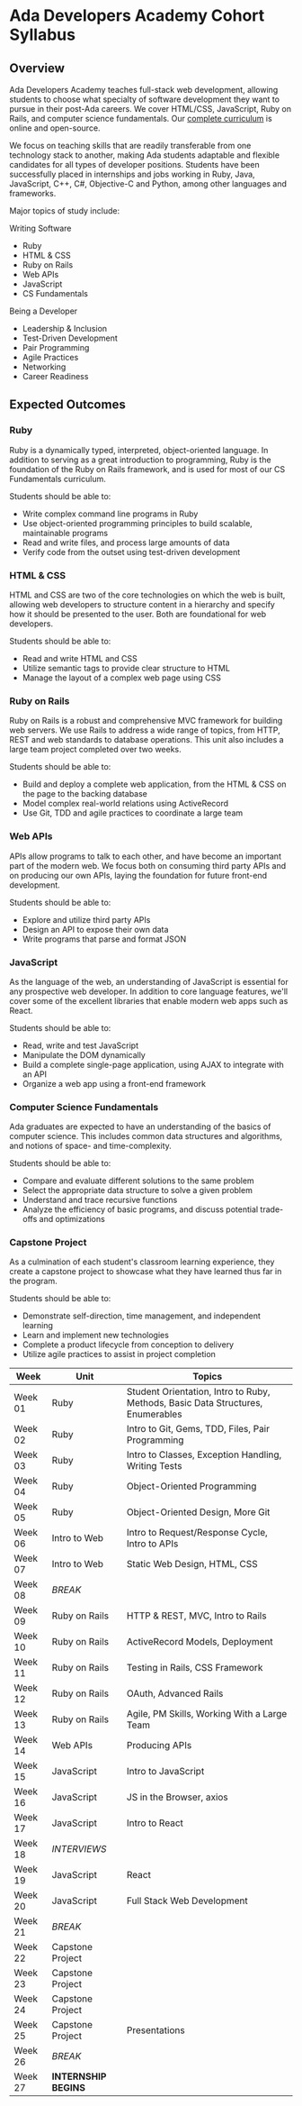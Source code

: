 # Ada Developers Academy Cohort Syllabus

## Overview

Ada Developers Academy teaches full-stack web development, allowing students to choose what specialty of software development they want to pursue in their post-Ada careers. We cover HTML/CSS, JavaScript, Ruby on Rails, and computer science fundamentals. Our [complete curriculum](https://github.com/Ada-Developers-Academy/textbook-curriculum/) is online and open-source.

We focus on teaching skills that are readily transferable from one technology stack to another, making Ada students adaptable and flexible candidates for all types of developer positions. Students have been successfully placed in internships and jobs working in Ruby, Java, JavaScript, C++, C#, Objective-C and Python, among other languages and frameworks.

Major topics of study include:

Writing Software
- Ruby
- HTML & CSS
- Ruby on Rails
- Web APIs
- JavaScript
- CS Fundamentals

Being a Developer
- Leadership & Inclusion
- Test-Driven Development
- Pair Programming
- Agile Practices
- Networking
- Career Readiness

## Expected Outcomes

### Ruby

Ruby is a dynamically typed, interpreted, object-oriented language. In addition to serving as a great introduction to programming, Ruby is the foundation of the Ruby on Rails framework, and is used for most of our CS Fundamentals curriculum.

Students should be able to:

* Write complex command line programs in Ruby
* Use object-oriented programming principles to build scalable, maintainable programs
* Read and write files, and process large amounts of data
* Verify code from the outset using test-driven development

### HTML & CSS

HTML and CSS are two of the core technologies on which the web is built, allowing web developers to structure content in a hierarchy and specify how it should be presented to the user. Both are foundational for web developers.

Students should be able to:

* Read and write HTML and CSS
* Utilize semantic tags to provide clear structure to HTML
* Manage the layout of a complex web page using CSS

### Ruby on Rails

Ruby on Rails is a robust and comprehensive MVC framework for building web servers. We use Rails to address a wide range of topics, from HTTP, REST and web standards to database operations. This unit also includes a large team project completed over two weeks.

Students should be able to:

* Build and deploy a complete web application, from the HTML & CSS on the page to the backing database
* Model complex real-world relations using ActiveRecord
* Use Git, TDD and agile practices to coordinate a large team

### Web APIs

APIs allow programs to talk to each other, and have become an important part of the modern web. We focus both on consuming third party APIs and on producing our own APIs, laying the foundation for future front-end development.

Students should be able to:

* Explore and utilize third party APIs
* Design an API to expose their own data
* Write programs that parse and format JSON

### JavaScript

As the language of the web, an understanding of JavaScript is essential for any prospective web developer. In addition to core language features, we'll cover some of the excellent libraries that enable modern web apps such as React.

Students should be able to:

* Read, write and test JavaScript
* Manipulate the DOM dynamically
* Build a complete single-page application, using AJAX to integrate with an API
* Organize a web app using a front-end framework

### Computer Science Fundamentals

Ada graduates are expected to have an understanding of the basics of computer science. This includes common data structures and algorithms, and notions of space- and time-complexity.

Students should be able to:

* Compare and evaluate different solutions to the same problem
* Select the appropriate data structure to solve a given problem
* Understand and trace recursive functions
* Analyze the efficiency of basic programs, and discuss potential trade-offs and optimizations

### Capstone Project

As a culmination of each student's classroom learning experience, they create a capstone project to showcase what they have learned thus far in the program.

Students should be able to:

* Demonstrate self-direction, time management, and independent learning
* Learn and implement new technologies
* Complete a product lifecycle from conception to delivery
* Utilize agile practices to assist in project completion

<!-- BEGIN_SCHEDULE -->

| Week    | Unit             | Topics
|---------|------------------|----------------------------------------
| Week 01 | Ruby             | Student Orientation, Intro to Ruby, Methods, Basic Data Structures, Enumerables
| Week 02 | Ruby             | Intro to Git, Gems, TDD, Files, Pair Programming
| Week 03 | Ruby             | Intro to Classes, Exception Handling, Writing Tests
| Week 04 | Ruby             | Object-Oriented Programming
| Week 05 | Ruby             | Object-Oriented Design, More Git
| Week 06 | Intro to Web     | Intro to Request/Response Cycle, Intro to APIs
| Week 07 | Intro to Web     | Static Web Design, HTML, CSS
| Week 08 | _BREAK_          | &nbsp;
| Week 09 | Ruby on Rails    | HTTP & REST, MVC, Intro to Rails
| Week 10 | Ruby on Rails    | ActiveRecord Models, Deployment
| Week 11 | Ruby on Rails    | Testing in Rails, CSS Framework
| Week 12 | Ruby on Rails    | OAuth, Advanced Rails
| Week 13 | Ruby on Rails    | Agile, PM Skills, Working With a Large Team
| Week 14 | Web APIs         | Producing APIs
| Week 15 | JavaScript       | Intro to JavaScript
| Week 16 | JavaScript       | JS in the Browser, axios
| Week 17 | JavaScript       | Intro to React
| Week 18 | _INTERVIEWS_     | &nbsp;
| Week 19 | JavaScript       | React
| Week 20 | JavaScript       | Full Stack Web Development
| Week 21 | _BREAK_          | &nbsp;
| Week 22 | Capstone Project | &nbsp;
| Week 23 | Capstone Project | &nbsp;
| Week 24 | Capstone Project | &nbsp;
| Week 25 | Capstone Project | Presentations
| Week 26 | _BREAK_          | &nbsp;
| Week 27 | __INTERNSHIP BEGINS__ | &nbsp;

